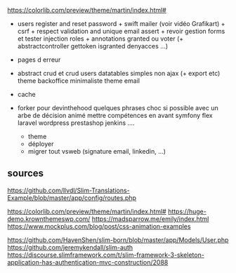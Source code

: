 https://colorlib.com/preview/theme/martin/index.html#

- users 
    register and reset password
        + swift mailer (voir vidéo Grafikart)
        + csrf
        + respect validation and unique email assert
        + revoir gestion forms et tester injection
    roles + annotations granted ou voter (+ abstractcontroller gettoken isgranted denyacces ...)
- pages d erreur
- abstract crud et crud users
    datatables simples non ajax (+ export etc)
    theme backoffice minimaliste 
    theme email

- cache
- forker pour devinthehood
    quelques phrases choc si possible avec un arbe de décision animé
        mettre compétences en avant
            symfony
            flex
            laravel
            wordpress
            prestashop
            jenkins
            ....
    + theme
    + déployer
    + migrer tout vsweb (signature email, linkedin, ...)
    
sources
-------

https://github.com/llvdl/Slim-Translations-Example/blob/master/app/config/routes.php

https://colorlib.com/preview/theme/martin/index.html#
https://huge-demo.krownthemeswp.com/
https://madsparrow.me/emily/index.html
https://www.mockplus.com/blog/post/css-animation-examples

https://github.com/HavenShen/slim-born/blob/master/app/Models/User.php
https://github.com/jeremykendall/slim-auth
https://discourse.slimframework.com/t/slim-framework-3-skeleton-application-has-authentication-mvc-construction/2088

